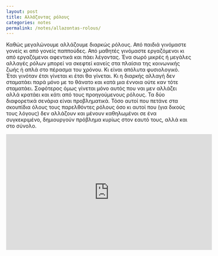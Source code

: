 ```yaml
---
layout: post
title: Αλλάζοντας ρόλους
categories: notes
permalink: /notes/allazontas-rolous/
---
```


Καθώς μεγαλώνουμε αλλάζουμε διαρκώς ρόλους. Από παιδιά γινόμαστε γονείς κι από γονείς παππούδες. Από μαθητές γινόμαστε εργαζόμενοι κι από εργαζόμενοι αφεντικά και πάει λέγοντας. Ένα σωρό μικρές ή μεγάλες αλλαγές ρόλων μπορεί να σκεφτεί κανείς στα πλαίσια της κοινωνικής ζωής ή απλά στο πέρασμα του χρόνου. Κι είναι απόλυτα φυσιολογικό. Έτσι γινόταν έτσι γίνεται κι έτσι θα γίνεται. Κι η διαρκής αλλαγή δεν σταματάει παρά μόνο με το θάνατο και κατά μια έννοια ούτε καν τότε σταματάει. Σοφότερος όμως γίνεται μόνο αυτός που ναι μεν αλλάζει αλλά κρατάει και κάτι από τους προηγούμενους ρόλους. Τα δύο διαφορετικά σενάρια είναι προβληματικά. Τόσο αυτοί που πετάνε στα σκουπίδια όλους τους παρελθόντες ρόλους όσο κι αυτοί που (για δικούς τους λόγους) δεν αλλάζουν και μένουν καθηλωμένοι σε ένα συγκεκριμένο, δημιουργούν πρόβλημα κυρίως στον εαυτό τους, αλλά και στο σύνολο.

<div class="youtube-embed-container">
	<iframe width="560" height="315" src="https://www.youtube.com/embed/myzqv3hTYNs" title="YouTube video player" frameborder="0" allow="accelerometer; autoplay; clipboard-write; encrypted-media; gyroscope; picture-in-picture" allowfullscreen></iframe>
</div>